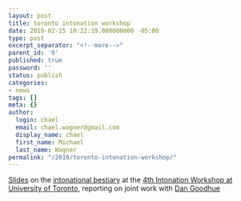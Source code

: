 ```yaml
---
layout: post
title: toronto intonation workshop
date: 2019-02-15 10:22:19.000000000 -05:00
type: post
excerpt_separator: "<!--more-->"
parent_id: '0'
published: true
password: ''
status: publish
categories:
- news
tags: []
meta: {}
author:
  login: chael
  email: chael.wagner@gmail.com
  display_name: chael
  first_name: Michael
  last_name: Wagner
permalink: "/2019/toronto-intonation-workshop/"
---
```


[Slides](http://prosodylab.org/data/bestiary/toronto/) on the [intonational bestiary](http://prosodylab.cs.mcgill.ca/research/bestiary/) at the [4th Intonation Workshop at University of Toronto](https://uoftintonationworkshop.weebly.com/), reporting on joint work with [Dan Goodhue](http://www.danielgoodhue.com/)


